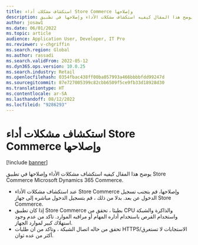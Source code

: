 ```yaml
---
title: استكشاف مشكلات أداء Store Commerce وإصلاحها
description: يوضح هذا المقال كيفيه استكشاف مشكلات الأداء وإصلاحها في تطبيق Store Commerce Microsoft Dynamics 365 Commerce.
author: josaw1
ms.date: 06/01/2022
ms.topic: article
audience: Application User, Developer, IT Pro
ms.reviewer: v-chgriffin
ms.search.region: Global
ms.author: rassadi
ms.search.validFrom: 2022-05-12
ms.dyn365.ops.version: 10.0.25
ms.search.industry: Retail
ms.openlocfilehash: 0354fbac438ff00ba057993a466bbbbfdd99247d
ms.sourcegitcommit: 87e727005399c82cbb6509f5ce9fb33d18928d30
ms.translationtype: HT
ms.contentlocale: ar-SA
ms.lasthandoff: 08/12/2022
ms.locfileid: "9286293"
---
```

# <a name="troubleshoot-store-commerce-performance-issues"></a>استكشاف مشكلات أداء Store Commerce وإصلاحها

[!include [banner](../includes/banner.md)]

يوضح هذا المقال كيفيه استكشاف مشكلات الأداء وإصلاحها في تطبيق Store Commerce Microsoft Dynamics 365 Commerce.

- عند استكشاف مشكلات الأداء Store Commerce وإصلاحها، قم بتجنب تسجيل الدخول عن بعد. بدلا من ذلك ، قم بتسجيل الدخول مباشره إلى جهاز Store Commerce.
- إذا كان تطبيق Store Commerce بطيئا ، تحقق من CPU والذاكرة والشبكة واستخدام القرص باستخدام أداره المهام أو مراقبه الموارد. تاكد من عدم وجود استهلاك كبير لموارد الجهاز.
- تحقق من حاله اتصال الشبكة ، وتاكد من ان طلبات HTTPS/الاستجابات لا تستغرق أكثر من عده ثوان.
